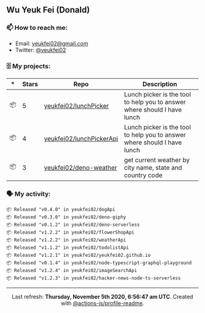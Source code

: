 ## Wu Yeuk Fei (Donald)

### 📫 How to reach me:

- Email: [yeukfei02@gmail.com](yeukfei02@gmail.com)
- Twitter: [@yeukfei02](https://twitter.com/yeukfei02)

### 🗄 My projects:

|*|Stars|Repo|Description|
|---|---|---|---|
| 📦 | 5 | [yeukfei02/lunchPicker](https://github.com/yeukfei02/lunchPicker) | Lunch picker is the tool to help you to answer where should I have lunch |
| 📦 | 4 | [yeukfei02/lunchPickerApi](https://github.com/yeukfei02/lunchPickerApi) | Lunch picker is the tool to help you to answer where should I have lunch |
| 📦 | 3 | [yeukfei02/deno-weather](https://github.com/yeukfei02/deno-weather) | get current weather by city name, state and country code |

### 🗣 My activity:

```
📦 Released "v0.4.0" in yeukfei02/dogApi
📦 Released "v0.3.0" in yeukfei02/deno-giphy
📦 Released "v0.1.2" in yeukfei02/deno-serverless
📦 Released "v1.2.2" in yeukfei02/flowerShopApi
📦 Released "v1.2.2" in yeukfei02/weatherApi
📦 Released "v1.1.2" in yeukfei02/todolistApi
📦 Released "v1.2.1" in yeukfei02/yeukfei02.github.io
📦 Released "v0.1.4" in yeukfei02/node-typescript-graphql-playground
📦 Released "v1.2.4" in yeukfei02/imageSearchApi
📦 Released "v1.2.3" in yeukfei02/hacker-news-node-ts-serverless
```

<!-- <img src="https://github-readme-stats.vercel.app/api?username=yeukfei02&show_icons=true&count_private=true&theme=radical" />

<img src="https://github-readme-stats.vercel.app/api/top-langs/?username=yeukfei02&theme=radical" /> -->

---

<p align="center">Last refresh: <b>Thursday, November 5th 2020, 6:56:47 am UTC</b>. Created with <a href=https://github.com/marketplace/actions/profile-readme>@actions-js/profile-readme</a>.</p>

